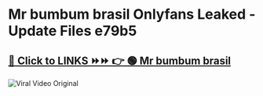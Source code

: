 
 # Mr bumbum brasil Onlyfans Leaked - Update Files e79b5

## <h2><a href="https://clipsfans.com/Mr_bumbum_brasil&ref=git">🔗 Click to LINKS ⏩⏩ 👉 🟢 Mr bumbum brasil </a></h2>

<a href="https://clipsfans.com/Mr_bumbum_brasil&ref=git" rel="nofollow" data-target="animated-image.originalLink"><img src="https://i.ibb.co.com/xMMVF88/686577567.gif" alt="Viral Video Original" style="max-width: 100%; display: inline-block;" data-target="animated-image.originalImage"></a>

